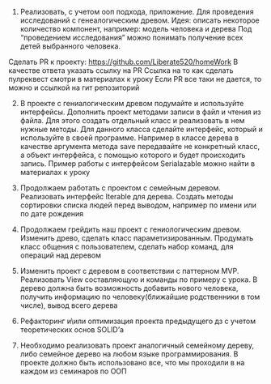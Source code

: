 1. Реализовать, с учетом ооп подхода, приложение.
Для проведения исследований с генеалогическим древом.
Идея: описать некоторое количество компонент, например:
модель человека и дерева
Под “проведением исследования” можно понимать получение всех детей выбранного человека.

Сделать PR к проекту: https://github.com/Liberate520/homeWork
В качестве ответа указать ссылку на PR
Ссылка на то как сделать пулреквест смотри в материалах к уроку
Если PR все таки не дается, то можно и ссылкой на гит репозиторий

2. В проекте с гениалогическим древом подумайте и используйте интерфейсы.
Дополнить проект методами записи в файл и чтения из файла. Для этого создать отдельный класс и реализовать в нем нужные методы. Для данного класса сделайте интерфейс, который и используйте в своей программе. Например в классе дерева в качестве аргумента метода save передавайте не конкретный класс, а объект интерфейса, с помощью которого и будет происходить запись. Пример работы с интерфейсом Serialazable можно найти в материалах к уроку

3. Продолжаем работать с проектом с семейным деревом.
Реализовать интерфейс Iterable для дерева.
Создать методы сортировки списка людей перед выводом, например по имени или по дате рождения

4. Продолжаем грейдить наш проект с гениологическим древом. Изменить древо, сделать класс параметизированным. Продумать класс общения с пользователем, сделать набор команд, для операций над деревом

5. Изменить проект с деревом в соответствии с паттерном MVP. Реализовать View составляющую и команды по примеру с урока. В дерево должна быть возможность добавить нового человека, получить информацию по человеку(ближайшие родственники в том числе), вывод всего дерева

6. Рефакторинг и\или оптимизация проекта предыдущего дз с учетом теоретических основ SOLID’а

7. Необходимо реализовать проект аналогичный семейному дереву, либо семейное дерево на любом языке программирования. В проекте должно быть использовано все, что мы проходили в на каждом из семинаров по ООП